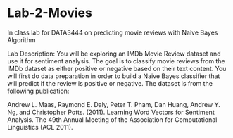 # Lab-2-Movies
In class lab for DATA3444 on predicting movie reviews with Naive Bayes Algorithm

Lab Description: You will be exploring an IMDb Movie Review dataset and use it for sentiment analysis. The goal is to classify movie reviews from the
IMDb dataset as either positive or negative based on their text content. You will first do data preparation in order to build a Naive Bayes classifier 
that will predict if the review is positive or negative. The dataset is from the following publication:

Andrew L. Maas, Raymond E. Daly, Peter T. Pham, Dan Huang, Andrew Y. Ng, and Christopher Potts. (2011). Learning Word Vectors for Sentiment Analysis. The 49th Annual Meeting of the Association for Computational Linguistics (ACL 2011).
